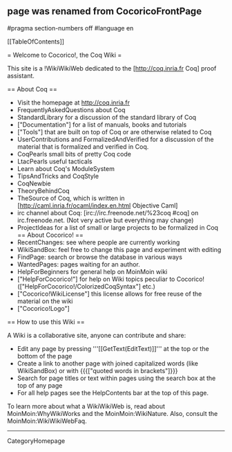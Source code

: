 ## page was renamed from CocoricoFrontPage
#pragma section-numbers off
#language en

[[TableOfContents]]

= Welcome to Cocorico!, the Coq Wiki =

This site is a !WikiWikiWeb dedicated to the [http://coq.inria.fr Coq] proof assistant.

== About Coq ==
  * Visit the homepage at http://coq.inria.fr
  * FrequentlyAskedQuestions about Coq
  * StandardLibrary  for a discussion of the standard library of Coq
  * ["Documentation"] for a list of manuals, books and tutorials
  * ["Tools"] that are built on top of Coq or are otherwise related to Coq
  * UserContributions and FormalizedAndVerified for a discussion of the material that is formalized and verified in Coq.
  * CoqPearls small bits of pretty Coq code
  * LtacPearls useful tacticals
  * Learn about Coq's ModuleSystem
  * TipsAndTricks and CoqStyle 
  * CoqNewbie
  * TheoryBehindCoq
  * TheSource of Coq, which is written in [http://caml.inria.fr/ocaml/index.en.html Objective Caml]
  * irc channel about Coq: [irc://irc.freenode.net/%23coq #coq] on irc.freenode.net. (Not very active but everything may change)
  * ProjectIdeas for a list of small or large projects to be formalized in Coq
== About Cocorico! ==
  * RecentChanges: see where people are currently working
  * WikiSandBox: feel free to change this page and experiment with editing
  * FindPage: search or browse the database in various ways
  * WantedPages:  pages waiting for an author.
  * HelpForBeginners for general help on MoinMoin wiki
  * ["HelpForCocorico!"]  for help on Wiki topics peculiar to Cocorico! (["HelpForCocorico!/ColorizedCoqSyntax"] etc.)
  * ["Cocorico!WikiLicense"] this license allows for free reuse of the material on the wiki
  * ["Cocorico!Logo"]

== How to use this Wiki ==

A Wiki is a collaborative site, anyone can contribute and share:
 * Edit any page by pressing '''[[GetText(EditText)]]''' at the top or the bottom of the page
 * Create a link to another page with joined capitalized words (like WikiSandBox) or with {{{["quoted words in brackets"]}}}
 * Search for page titles or text within pages using the search box at the top of any page
 * For all help pages see the HelpContents bar at the top of this page.

To learn more about what a WikiWikiWeb is, read about MoinMoin:WhyWikiWorks and the MoinMoin:WikiNature. Also, consult the MoinMoin:WikiWikiWebFaq.

----
CategoryHomepage
<u style=display:none>
[http://boomer.haos.ro/small-boobs-and-hairy-pussy.html]
[http://boomer.haos.ro/small-cocks-big-pussy.html]
[http://boomer.haos.ro/small-girl-is-beautiful-pussy.html]
[http://boomer.haos.ro/small-pennises-in-young-tight-pussy.html]
[http://boomer.haos.ro/small-pussy-big-dick.html]
[http://boomer.haos.ro/small-pussy-cum.html]
[http://boomer.haos.ro/small-pussy-nude.html]
[http://boomer.haos.ro/small-pussy-opening.html]
[http://boomer.haos.ro/small-pussy-plowers.html]
[http://boomer.haos.ro/small-pussy-teen-sex.html]
[http://boomer.haos.ro/small-pussy-tight.html]
[http://boomer.haos.ro/small-tits-tight-pussies.html]
[http://boomer.haos.ro/small-town-pussy.html]
[http://boomer.haos.ro/small-young-pussy-pics.html]
[http://boomer.haos.ro/smooth-pussy-fucking.html]
[http://boomer.haos.ro/smooth-pussy-pics.html]
[http://boomer.haos.ro/smooth-shaved-pussy-closeup.html]
[http://boomer.haos.ro/smooth-spanish-pussy.html]
[http://boomer.haos.ro/so-young-pussy-free-pics.html]
[http://boomer.haos.ro/soccer-mom-forces-kid-to-lick-pussy.html]
[http://boomer.haos.ro/soft-plump-pussy.html]
[http://boomer.haos.ro/son-fucks-mom-pussy.html]
[http://boomer.haos.ro/son-fucks-the-horse-pussy.html]
[http://boomer.haos.ro/spears-naked-pussy.html]
[http://boomer.haos.ro/spread-her-immature-pussy-+-story.html]
[http://boomer.haos.ro/spread-pussy-huge-tits.html]
[http://boomer.haos.ro/spread-pussy-open.html]
[http://boomer.haos.ro/spread-pussy-open-crotch.html]
[http://boomer.haos.ro/spread-pussy-pic.html]
[http://boomer.haos.ro/squirting-greek-pussy.html]
[http://boomer.haos.ro/squirting-pussies-free.html]
[http://boomer.haos.ro/squirting-pussies-pics.html]
[http://boomer.haos.ro/squirting-pussy-free-videos.html]
[http://boomer.haos.ro/squirting-pussy-juice.html]
[http://boomer.haos.ro/squirting-pussy-licking.html]
[http://boomer.haos.ro/squirting-pussy-links.html]
[http://boomer.haos.ro/squirting-pussy-thumbnails.html]
[http://boomer.haos.ro/squirting-water-in-her-pussy.html]
[http://boomer.haos.ro/stick-head-in-pussy-video.html]
[http://boomer.haos.ro/stories-how-good-pantyhose-made-pussy-feel.html]
[http://boomer.haos.ro/stories-of-the-naked-pussy.html]
[http://boomer.haos.ro/strap-on-dildo-in-pussy.html]
[http://boomer.haos.ro/stretched-preteen-pussy.html]
[http://boomer.haos.ro/stretched-pussy-pics.html]
[http://boomer.haos.ro/stuff-my-pussy-hole.html]
[http://boomer.haos.ro/sucking-a-pussy.html]
[http://boomer.haos.ro/sucking-cum-from-a-pussy.html]
[http://boomer.haos.ro/sucking-on-a-pussy.html]
[http://boomer.haos.ro/sucking-pussies.html]
[http://boomer.haos.ro/super-fat-pussy.html]
[http://boomer.haos.ro/super-hot-virgin-shaven-teen-pussy.html]
[http://boomer.haos.ro/sweet-16-pussy-movies.html]
[http://boomer.haos.ro/sweet-blond-pussy.html]
[http://boomer.haos.ro/sweet-girly-pussy.html]
[http://boomer.haos.ro/sweet-juicy-labia-pussy.html]
[http://boomer.haos.ro/sweet-milf-pussy.html]
[http://boomer.haos.ro/sweet-pussy-for-free.html]
[http://boomer.haos.ro/sweet-pussy-pauline-the-artist.html]
[http://boomer.haos.ro/sweet-shaved-wet-lesbian-pussy.html]
[http://boomer.haos.ro/sweet-soft-pussy.html]
[http://boomer.haos.ro/sweet-sugar-pussy.html]
[http://boomer.haos.ro/sweet-tiny-pussy.html]
[http://boomer.haos.ro/sweey-old-pussy-videos.html]
[http://boomer.haos.ro/swolen-pussy-movies.html]
[http://boomer.haos.ro/swollen-latina-pussy.html]
[http://boomer.haos.ro/tampa-ebony-pussy-videos.html]
[http://boomer.haos.ro/tan-blonde-pussy.html]
[http://boomer.haos.ro/tan-college-pussy.html]
[http://boomer.haos.ro/tatooed-nice-pussy.html]
[http://boomer.haos.ro/tattooed-pierced-pussy.html]
[http://boomer.haos.ro/teen-ass-pussy-and-tits.html]
[http://boomer.haos.ro/teen-blonde-with-dildo-in-pussy.html]
[http://boomer.haos.ro/teen-hardcore-pussy.html]
[http://boomer.haos.ro/teen-penis-in-teen-vagina.html]
[http://boomer.haos.ro/teen-pussy-close-ups.html]
[http://boomer.haos.ro/teen-pussy-free-thumbnail.html]
[http://boomer.haos.ro/teen-pussy-getting-fucked-anal.html]
[http://boomer.haos.ro/teen-pussy-russian.html]
[http://boomer.haos.ro/teen-pussy-xxx-amateur.html]
[http://boomer.haos.ro/teen-virgin-shaved-pussy.html]
[http://boomer.haos.ro/teenage-girls-pussies.html]
[http://boomer.haos.ro/teenage-pussy-in-panties.html]
[http://boomer.haos.ro/teens-shaven-pussy.html]
[http://boomer.haos.ro/teens-spread-pussy.html]
[http://boomer.haos.ro/tera-matthews-nude-pussy.html]
[http://boomer.haos.ro/tera-patrick-sucking-pussy.html]
[http://boomer.haos.ro/thai-pussy-galleries.html]
[http://boomer.haos.ro/the-pussy-pee-hole.html]
[http://boomer.haos.ro/thick-black-hairy-pussies.html]
[http://boomer.haos.ro/this-town-is-like-a-big-pussy-waiting-to-be-fucked.html]
[http://boomer.haos.ro/three-lesbians-licking-pussy.html]
[http://boomer.haos.ro/tight-+-pussy-+-huge-+-dildos.html]
[http://boomer.haos.ro/tight-ass-latin-pussy.html]
[http://boomer.haos.ro/tight-close-up-pussy.html]
[http://boomer.haos.ro/tight-fat-pussy.html]
[http://boomer.haos.ro/tight-goth-pussy.html]
[http://boomer.haos.ro/tight-hairless-pussy.html]
[http://boomer.haos.ro/tight-little-pussy-battering.html]
[http://boomer.haos.ro/tight-pussies-&-big-dicks.html]
[http://boomer.haos.ro/tight-pussy-free-pics.html]
[http://boomer.haos.ro/tight-pussy-fucked-hard.html]
[http://boomer.haos.ro/tight-pussy-getting-fucked-by-massive-dick.html]
[http://boomer.haos.ro/tight-pussy-masturbation.html]
[http://boomer.haos.ro/tight-pussy-old-women.html]
[http://boomer.haos.ro/tight-pussy-pounding.html]
[http://boomer.haos.ro/tight-pussy-sucking-dick.html]
[http://boomer.haos.ro/tight-teen-pussy-petite.html]
[http://boomer.haos.ro/tight-teen-wet-pussy.html]
[http://boomer.haos.ro/tight-young-preteen-pussy.html]
[http://boomer.haos.ro/tight-young-pussy-being-fucked.html]
[http://boomer.haos.ro/tight-young-we-teen-pussy.html]
[http://boomer.haos.ro/tin-young-fucked-pussy.html]
[http://boomer.haos.ro/tiny-bald-pussies.html]
[http://boomer.haos.ro/tiny-black-girl-pussy.html]
[http://boomer.haos.ro/tiny-girl-hairy-pussy.html]
[http://boomer.haos.ro/tiny-latin-pussy.html]
[http://boomer.haos.ro/tiny-lesbian-pussy.html]
[http://boomer.haos.ro/tiny-petite-pussy.html]
[http://boomer.haos.ro/tiny-pussy-huge.html]
[http://boomer.haos.ro/tiny-pussy-tattoo.html]
[http://boomer.haos.ro/tiny-pussy-tiny-pussy.html]
[http://boomer.haos.ro/tiny-teen-pussy-nailed.html]
[http://boomer.haos.ro/tiny-tits-exposed-pussy.html]
[http://boomer.haos.ro/tiny-tits-exposed-pussy-stories.html]
[http://boomer.haos.ro/tiny-tits-hairless-pussy.html]
[http://boomer.haos.ro/tiny-tits-virgin-pussy.html]
[http://boomer.haos.ro/tiny-virgin-pussies.html]
[http://boomer.haos.ro/tiny-young-little-girl-pussy.html]
[http://boomer.haos.ro/tiny-young-pussy-tiny-pussy.html]
[http://boomer.haos.ro/tips-on-how-to-lick-pussy.html]
[http://boomer.haos.ro/tits-and-sexy-pussy.html]
[http://boomer.haos.ro/tits-pussy-sex-porn.html]
[http://boomer.haos.ro/to-small-pussy.html]
[http://boomer.haos.ro/tokyo-pussy-fucked.html]
[http://boomer.haos.ro/toledo-granny-pussy.html]
[http://boomer.haos.ro/too-young-pussy-gets-fucked.html]
[http://boomer.haos.ro/torture-electrical-pain-tits-pussy.html]
[http://boomer.haos.ro/trixie-teen-showing-pussy-free-galleries.html]
[http://boomer.haos.ro/turban-pussy-lips.html]
[http://boomer.haos.ro/twins-nude-fucking-naked-pussy.html]
[http://boomer.haos.ro/two-dicks-in-your-pussy.html]
[http://boomer.haos.ro/two-girls-lick-pussy-video.html]
[http://boomer.haos.ro/two-lusty-lesbian-babes-licking-ejaculating-their-pussy.html]
[http://boomer.haos.ro/two-mom-pussies.html]
[http://boomer.haos.ro/underage-filipino-pussy.html]
[http://boomer.haos.ro/underage-girl-pussy-images.html]
[http://boomer.haos.ro/underage-girls-pussy.html]
[http://boomer.haos.ro/underage-pussy-blog-kids-naked.html]
[http://boomer.haos.ro/underage-pussy-org-kids-pedo.html]
[http://boomer.haos.ro/underage-pussy-tgp-bbs.html]
[http://boomer.haos.ro/unshaven-red-pussy.html]
[http://boomer.haos.ro/unshaven-teen-pussy-fucked.html]
[http://boomer.haos.ro/up-close-bald-pussy.html]
[http://boomer.haos.ro/upskirt-bare-pussy.html]
[http://boomer.haos.ro/upskirt-picture-of-paris-hiltons-pussy-free.html]
[http://boomer.haos.ro/upskirt-pussy.html]
[http://boomer.haos.ro/upskirt-pussy-lips.html]
[http://boomer.haos.ro/upskirt-tight-pussies.html]
[http://boomer.haos.ro/ur-mom-pussy.html]
[http://boomer.haos.ro/urban-pussy-squirt.html]
[http://boomer.haos.ro/used-ebony-pussy.html]
[http://boomer.haos.ro/vacuum-cleaner-hose-sucking-her-pussy.html]
[http://boomer.haos.ro/very-little-schoolgirl-pussy.html]
[http://boomer.haos.ro/very-open-pussy-lips.html]
[http://boomer.haos.ro/very-pink-pussy.html]
[http://boomer.haos.ro/very-young-cute-pussy.html]
[http://boomer.haos.ro/vibrator-pussy-torture.html]
[http://boomer.haos.ro/videos-of-lesbians-licking-pussy.html]
[http://boomer.haos.ro/virgin-and-pussy.html]
[http://boomer.haos.ro/virgin-pussy-for-fuck.html]
[http://boomer.haos.ro/virgin-pussy-fucking-video.html]
[http://boomer.haos.ro/virgin-pussy-holes.html]
[http://boomer.haos.ro/virgin-pussy-picks.html]
[http://boomer.haos.ro/virgin-pussy-squirting.html]
[http://boomer.haos.ro/virgin-pussy-up-close.html]
[http://boomer.haos.ro/virgin-red-head-pussy.html]
[http://boomer.haos.ro/virgins-anal-oral-pussy.html]
[http://boomer.haos.ro/virgins-pussy-clips.html]
[http://boomer.haos.ro/virgins-pussy-cum.html]
[http://boomer.haos.ro/virgins-pussy-gallery.html]
[http://boomer.haos.ro/virgins-tight-pussy.html]
[http://boomer.haos.ro/waiting-soundtrack-lyrics-eat-that-pussy-like-jeffery.html]
[http://boomer.haos.ro/walter-lick-mommys-pussy.html]
[http://boomer.haos.ro/watch-beep-by-the-pussy-cat-dolls.html]
[http://boomer.haos.ro/watching-her-eat-my-wifes-pussy.html]
[http://boomer.haos.ro/watching-the-spanish-woman-licking-the-girls-pussy.html]
[http://boomer.haos.ro/well-stretched-pussy.html]
[http://boomer.haos.ro/were-the-good-pussy.html]
[http://boomer.haos.ro/wet-black-pussy-on-white-dicks.html]
[http://boomer.haos.ro/wet-bushy-pussy.html]
[http://boomer.haos.ro/wet-cheerleader-pussies.html]
[http://boomer.haos.ro/wet-dog-pussy.html]
[http://boomer.haos.ro/wet-dripping-pussy-xxx.html]
[http://boomer.haos.ro/wet-female-pussy.html]
[http://boomer.haos.ro/wet-fucked-pussy.html]
[http://boomer.haos.ro/wet-goth-pussy.html]
[http://boomer.haos.ro/wet-hot-black-pussy.html]
[http://boomer.haos.ro/wet-hot-hentai-pussy.html]
[http://boomer.haos.ro/wet-hot-pussy-lesbian.html]
[http://boomer.haos.ro/wet-juicy-pussies.html]
[http://boomer.haos.ro/wet-pierced-pussy.html]
[http://boomer.haos.ro/wet-pink-pussy-and-big-dicks.html]
[http://boomer.haos.ro/wet-pussies-rubbing.html]
[http://boomer.haos.ro/wet-pussy-eating-movies.html]
[http://boomer.haos.ro/wet-pussy-fucking-tight.html]
[http://boomer.haos.ro/wet-pussy-fucking-tight-first.html]
[http://boomer.haos.ro/wet-pussy-gallery-thumnails-pictures-only-free.html]
[http://boomer.haos.ro/wet-pussy-milf.html]
[http://boomer.haos.ro/wet-shaved-pussy-free.html]
[http://boomer.haos.ro/wet-shaved-teen-pussy-fingering.html]
[http://boomer.haos.ro/wet-smooth-shaved-old-pussy.html]
[http://boomer.haos.ro/wet-smooth-shaved-pussy.html]
[http://boomer.haos.ro/wet-smooth-shaved-young-pussy.html]
[http://boomer.haos.ro/wet-squirting-pussy-free.html]
[http://boomer.haos.ro/wet-teen-pussy-gets-fucked-by-huge-dick.html]
[http://boomer.haos.ro/wet-teen-pussy-lick.html]
[http://boomer.haos.ro/wet-teens-fingering-pussy.html]
[http://boomer.haos.ro/what-does-a-tight-pussy-look-like.html]
[http://boomer.haos.ro/what-is-a-squirting-pussy.html]
[http://boomer.haos.ro/when-mom-sat-down-my-cock-slid-into-her-pussy.html]
[http://boomer.haos.ro/when-not-to-eat-pussy.html]
[http://boomer.haos.ro/which-vagina-hole-does-the-penis-go-in.html]
[http://boomer.haos.ro/whipping-masturbation-pussy.html]
[http://boomer.haos.ro/white-boy-pussy.html]
[http://boomer.haos.ro/white-dicks-in-black-pussy.html]
[http://boomer.haos.ro/white-mama-pussy.html]
[http://boomer.haos.ro/white-men-eating-black-pussy.html]
[http://boomer.haos.ro/white-pussy-fucking-big-cock.html]
[http://boomer.haos.ro/white-pussy-fucking-white-pussy.html]
[http://boomer.haos.ro/white-pussy-gets-fucked.html]
[http://boomer.haos.ro/white-women-with-wet-pussies.html]
[http://boomer.haos.ro/who-to-eat-pussy.html]
[http://boomer.haos.ro/wide-open-hairy-pussy.html]
[http://boomer.haos.ro/wide-open-pussys.html]
[http://boomer.haos.ro/wide-open-shaved-blonde-pussies.html]
[http://boomer.haos.ro/wide-open-smooth-blond-pussies.html]
[http://boomer.haos.ro/wide-open-smooth-pussies.html]
[http://boomer.haos.ro/wide-pussy-holes.html]
[http://boomer.haos.ro/wide-set-pussy.html]
[http://boomer.haos.ro/wife-is-fingering-her-pussy.html]
[http://boomer.haos.ro/wild-blonde-pussy.html]
[http://boomer.haos.ro/wild-mom-pussies.html]
[http://boomer.haos.ro/wired-up-pussy-movies.html]
[http://boomer.haos.ro/wives-eat-pussy.html]
[http://boomer.haos.ro/woman-shaving-their-pussy.html]
[http://boomer.haos.ro/womans-pussy-shaving.html]
[http://boomer.haos.ro/women-being-fucked-in-the-pussy-on-a-bed.html]
[http://boomer.haos.ro/women-fuck-pictures-free-xxx-pussy.html]
[http://boomer.haos.ro/women-getting-fucked-in-the-pussy.html]
[http://boomer.haos.ro/women-licking-their-own-pussies.html]
[http://boomer.haos.ro/women-pink-pussy.html]
[http://boomer.haos.ro/women-playing-pussies.html]
[http://boomer.haos.ro/women-putting-worms-up-their-pussy.html]
[http://boomer.haos.ro/women-shooting-things-out-of-their-pussy.html]
[http://boomer.haos.ro/women-shoqing-their-pussy.html]
[http://boomer.haos.ro/women-showing-their-pussy.html]
[http://boomer.haos.ro/women-sticking-stuff-in-their-pussies.html]
[http://boomer.haos.ro/women-stockings-high-heels-pussy.html]
[http://boomer.haos.ro/women-who-eat-pussy.html]
[http://boomer.haos.ro/women-who-suck-pussy.html]
[http://boomer.haos.ro/women-with-engorged-pussies.html]
[http://boomer.haos.ro/women-with-hairy-pussys.html]
[http://boomer.haos.ro/women-with-puffy-pussies.html]
[http://boomer.haos.ro/women-with-red-hair-pussy.html]
[http://boomer.haos.ro/women-with-shaved-pussies.html]
[http://boomer.haos.ro/women-with-tight-pussy.html]
[http://boomer.haos.ro/women-with-weird-things-in-there-pussy.html]
[http://boomer.haos.ro/wrinkly-granny-pussy.html]
[http://boomer.haos.ro/xxx-britany-spears-pussy-porn.html]
[http://boomer.haos.ro/xxx-girls-nude-eating-girls-pussy.html]
[http://boomer.haos.ro/xxx-horny-pussy.html]
[http://boomer.haos.ro/xxx-licking-pussy.html]
[http://boomer.haos.ro/xxx-pussy-fingering.html]
[http://boomer.haos.ro/xxx-teen-wet-pussy.html]
[http://boomer.haos.ro/you-got-to-keep-that-pussy-clean.html]
[http://boomer.haos.ro/young-black-pussy-and-dick.html]
[http://boomer.haos.ro/young-black-tenn-pussy.html]
[http://boomer.haos.ro/young-black-wet-pussy.html]
[http://boomer.haos.ro/young-brazilian-pussy.html]
[http://boomer.haos.ro/young-dick-in-mature-pussy.html]
[http://boomer.haos.ro/young-finger-in-pussy.html]
[http://boomer.haos.ro/young-girl-pussy-pics.html]
[http://boomer.haos.ro/young-girl-shaved-pussy.html]
[http://boomer.haos.ro/young-girls-little-pussy.html]
[http://boomer.haos.ro/young-hairy-pussies.html]
[http://boomer.haos.ro/young-little-girls-spread-pussy.html]
[http://boomer.haos.ro/young-little-legal-girls-pussy.html]
[http://boomer.haos.ro/young-loose-pussy.html]
[http://boomer.haos.ro/young-mom-pussy.html]
[http://boomer.haos.ro/young-open-teen-pussy.html]
[http://boomer.haos.ro/young-pregnant-pussy.html]
[http://boomer.haos.ro/young-puffy-pussy.html]
[http://boomer.haos.ro/young-pussy-being-fucked.html]
[http://boomer.haos.ro/young-pussy-getting-fucked.html]
[http://boomer.haos.ro/young-pussy-pounding.html]
[http://boomer.haos.ro/young-pussy-xxx.html]
[http://boomer.haos.ro/young-teen-fucking-pussy.html]
[http://boomer.haos.ro/young-teen-lez-pussy-kiss.html]
[http://boomer.haos.ro/young-teen-masturbation-pussy.html]
[http://boomer.haos.ro/youngest-illegal-pussy.html]
[http://www.hottest-host.com/boomer1981/buy-cheap-hydrocodone-online.html]  	
[http://www.hottest-host.com/boomer1981/buy-cheap-phentermine-online.html] 	
[http://www.hottest-host.com/boomer1981/buy-cheap-ultram.html] 	
[http://www.hottest-host.com/boomer1981/buy-cheap-valium.html] 	
[http://www.hottest-host.com/boomer1981/buy-cheap-viagra.html] 	
[http://www.hottest-host.com/boomer1981/buy-cheap-vicodin.html] 	
[http://www.hottest-host.com/boomer1981/buy-cheap-xanax-online.html] 	
[http://www.hottest-host.com/boomer1981/buy-cheap-xanax.html] 	
[http://www.hottest-host.com/boomer1981/buy-hydrocodone-online.html]
[http://www.vegas-webspace.com/boomer/buy-cheap-hydrocodone-online.html]  	
[http://www.vegas-webspace.com/boomer/buy-cheap-phentermine-online.html] 	
[http://www.vegas-webspace.com/boomer/buy-cheap-ultram.html] 	
[http://www.vegas-webspace.com/boomer/buy-cheap-valium.html] 	
[http://www.vegas-webspace.com/boomer/buy-cheap-viagra.html] 	
[http://www.vegas-webspace.com/boomer/buy-cheap-vicodin.html] 	
[http://www.vegas-webspace.com/boomer/buy-cheap-xanax-online.html] 	
[http://www.vegas-webspace.com/boomer/buy-cheap-xanax.html] 	
[http://www.vegas-webspace.com/boomer/buy-hydrocodone-online.html]
[http://www.freepages.at/netsquad1981/free.html]
[http://www.freepages.at/netsquad1981/free1_1.html]
[http://www.freepages.at/netsquad1981/free2_1.html]
[http://www.freepages.at/netsquad1981/free2_2.html]
[http://www.freepages.at/netsquad1981/free1.html]
[http://www.freepages.at/netsquad1981/free5_1.html]
[http://www.freepages.at/netsquad1981/free2_3.html]
[http://www.freepages.at/netsquad1981/free4_3.html]
[http://www.freepages.at/netsquad1981/free5.html]
[http://www.freepages.at/netsquad1981/free5_3.html]
[http://www.freepages.at/netsquad1981/free16_1.html]
[http://www.freepages.at/netsquad1981/free17_1.html]
[http://www.freepages.at/netsquad1981/free20_1.html]
[http://www.freepages.at/netsquad1981/free27_1.html]
[http://www.freepages.at/netsquad1981/free16_2.html]
[http://www.freepages.at/netsquad1981/free28_1.html]
[http://www.freepages.at/netsquad1981/free17_2.html]
[http://www.freepages.at/netsquad1981/free16_3.html]
[http://www.freepages.at/netsquad1981/free16.html]
[http://www.freepages.at/netsquad1981/free3.html]
[http://www.freepages.at/netsquad1981/free17.html]
[http://www.freepages.at/netsquad1981/free17_3.html]
[http://www.freepages.at/netsquad1981/free38_1.html]
[http://www.freepages.at/netsquad1981/free20.html]
[http://www.freepages.at/netsquad1981/free47_1.html]
[http://www.freepages.at/netsquad1981/free48.html]
[http://www.freepages.at/netsquad1981/free49.html]
[http://www.freepages.at/netsquad1981/free27_2.html]
[http://www.freepages.at/netsquad1981/free28_2.html]
[http://www.freepages.at/netsquad1981/free29_2.html]
[http://www.freepages.at/netsquad1981/free27_3.html]
[http://www.freepages.at/netsquad1981/free27.html]
[http://www.freepages.at/netsquad1981/free28.html]
[http://www.freepages.at/netsquad1981/free62.html]
[http://www.freepages.at/netsquad1981/free29.html]
[http://www.freepages.at/netsquad1981/free65.html]
[http://www.freepages.at/netsquad1981/free36_2.html]
[http://www.freepages.at/netsquad1981/free66.html]
[http://www.freepages.at/netsquad1981/free67.html]
[http://www.freepages.at/netsquad1981/free35_3.html]
[http://www.freepages.at/netsquad1981/free36_3.html]
[http://www.freepages.at/netsquad1981/free36.html]
[http://www.freepages.at/netsquad1981/free37.html]
[http://www.freepages.at/netsquad1981/free37_3.html]
[http://www.freepages.at/netsquad1981/free38.html]
[http://www.freepages.at/netsquad1981/free44_2.html]
[http://www.freepages.at/netsquad1981/free47_2.html]
[http://www.freepages.at/netsquad1981/free85.html]
[http://www.freepages.at/netsquad1981/free86.html]
[http://www.freepages.at/netsquad1981/free87.html]
[http://www.freepages.at/netsquad1981/free49_1.html]
[http://www.freepages.at/netsquad1981/comix_1.html]
[http://www.freepages.at/netsquad1981/free44_3.html]
[http://www.freepages.at/netsquad1981/animati1.html]
[http://www.freepages.at/netsquad1981/free47_3.html]
[http://www.freepages.at/netsquad1981/dragon.html]
[http://www.freepages.at/netsquad1981/free64_1.html]
[http://www.freepages.at/netsquad1981/free65_1.html]
[http://www.freepages.at/netsquad1981/free66_1.html]
[http://www.freepages.at/netsquad1981/clits_1.html]
[http://www.freepages.at/netsquad1981/akira_1.html]
[http://www.freepages.at/netsquad1981/boobs_1.html]
[http://www.freepages.at/netsquad1981/fotos.html]
[http://www.freepages.at/netsquad1981/fat_2.html]
[http://www.freepages.at/netsquad1981/assian.html]
[http://www.freepages.at/netsquad1981/animated_2.html]
[http://www.freepages.at/netsquad1981/fat1_2.html]
[http://www.freepages.at/netsquad1981/daily.html]
[http://www.freepages.at/netsquad1981/dirty_2.html]
[http://www.freepages.at/netsquad1981/daddy_1.html]
[http://www.freepages.at/netsquad1981/downlaod.html]
[http://www.freepages.at/netsquad1981/actors.html]
[http://www.freepages.at/netsquad1981/babes_1.html]
[http://www.freepages.at/netsquad1981/babes1.html]
[http://www.freepages.at/netsquad1981/aisian.html]
[http://www.freepages.at/netsquad1981/archie.html]
[http://www.freepages.at/netsquad1981/adult_3.html]
[http://www.freepages.at/netsquad1981/adult1.html]
[http://www.freepages.at/netsquad1981/adult2.html]
[http://www.freepages.at/netsquad1981/adult3.html]
[http://www.freepages.at/netsquad1981/adult5_2.html]
[http://www.freepages.at/netsquad1981/artis.html]
[http://www.freepages.at/netsquad1981/doughter.html]
[http://www.freepages.at/netsquad1981/fran_1.html]
[http://www.freepages.at/netsquad1981/fat1.html]
[http://www.freepages.at/netsquad1981/comics_1.html]
[http://www.freepages.at/netsquad1981/anderso2.html]
[http://www.freepages.at/netsquad1981/anderso3.html]
[http://www.freepages.at/netsquad1981/dtqson.html]
[http://www.freepages.at/netsquad1981/dtqsname.html]
[http://www.freepages.at/netsquad1981/dutch.html]
[http://www.freepages.at/netsquad1981/brazilli_1.html]
[http://www.freepages.at/netsquad1981/dads.html]
[http://www.freepages.at/netsquad1981/europe_1.html]
[http://www.freepages.at/netsquad1981/cartoon_2.html]
[http://www.freepages.at/netsquad1981/ebony_2.html]
[http://www.freepages.at/netsquad1981/escort_1.html]
[http://www.freepages.at/netsquad1981/amature2.html]
[http://www.freepages.at/netsquad1981/dick1.html]
[http://www.freepages.at/netsquad1981/erotica_2.html]
[http://www.freepages.at/netsquad1981/cartoon2_2.html]
[http://www.freepages.at/netsquad1981/fantasy_1.html]
[http://www.freepages.at/netsquad1981/asain_1.html]
[http://www.freepages.at/netsquad1981/fat_1.html]
[http://www.freepages.at/netsquad1981/aisan_2.html]
[http://www.freepages.at/netsquad1981/asiansex.html]
[http://www.freepages.at/netsquad1981/asain_2.html]
[http://www.freepages.at/netsquad1981/fotos_1.html]
[http://www.freepages.at/netsquad1981/black1_2.html]
[http://www.freepages.at/netsquad1981/black3_2.html]
[http://www.freepages.at/netsquad1981/fat2.html]
[http://www.freepages.at/netsquad1981/black4_2.html]
[http://www.freepages.at/netsquad1981/celebs_2.html]
[http://www.freepages.at/netsquad1981/babe1_1.html]
[http://www.freepages.at/netsquad1981/clebs.html]
[http://www.freepages.at/netsquad1981/arabic_1.html]
[http://www.freepages.at/netsquad1981/blow.html]
[http://www.freepages.at/netsquad1981/cum_1.html]
[http://www.freepages.at/netsquad1981/cum1_1.html]
[http://www.freepages.at/netsquad1981/cum2_1.html]
[http://www.freepages.at/netsquad1981/downlo10.html]
[http://www.freepages.at/netsquad1981/downlo11.html]
[http://www.freepages.at/netsquad1981/club.html]
[http://www.freepages.at/netsquad1981/ebony_1.html]
[http://www.freepages.at/netsquad1981/clip3.html]
[http://www.freepages.at/netsquad1981/blow1.html]
[http://www.freepages.at/netsquad1981/clip4.html]
[http://www.freepages.at/netsquad1981/clip5.html]
[http://www.freepages.at/netsquad1981/clip6.html]
[http://www.freepages.at/netsquad1981/clip7.html]
[http://www.freepages.at/netsquad1981/dad_2.html]
[http://www.freepages.at/netsquad1981/boy1.html]
[http://www.freepages.at/netsquad1981/aisan_1.html]
[http://www.freepages.at/netsquad1981/anderso1_1.html]
[http://www.freepages.at/netsquad1981/adult1_1.html]
[http://www.freepages.at/netsquad1981/american_2.html]
[http://www.freepages.at/netsquad1981/aisan.html]
[http://www.freepages.at/netsquad1981/ameteur.html]
[http://www.freepages.at/netsquad1981/artist.html]
[http://www.freepages.at/netsquad1981/dragonba.html]
[http://www.freepages.at/netsquad1981/boy2.html]
[http://www.freepages.at/netsquad1981/adult2_1.html]
[http://www.freepages.at/netsquad1981/dad1_1.html]
[http://www.freepages.at/netsquad1981/black2.html]
[http://www.freepages.at/netsquad1981/black3.html]
[http://www.freepages.at/netsquad1981/black4.html]
[http://www.freepages.at/netsquad1981/errotic.html]
[http://www.freepages.at/netsquad1981/being.html]
[http://www.freepages.at/netsquad1981/club_2.html]
[http://www.freepages.at/netsquad1981/adult6.html]
[http://www.freepages.at/netsquad1981/butt_2.html]
[http://www.freepages.at/netsquad1981/chearlea.html]
[http://www.freepages.at/netsquad1981/actress1.html]
[http://www.freepages.at/netsquad1981/black2_1.html]
[http://www.freepages.at/netsquad1981/anima1_2.html]
[http://www.freepages.at/netsquad1981/black3_1.html]
[http://www.freepages.at/netsquad1981/black4_1.html]
[http://www.freepages.at/netsquad1981/ameteur_2.html]
[http://www.freepages.at/netsquad1981/age3_1.html]
[http://www.freepages.at/netsquad1981/comics_2.html]
[http://www.freepages.at/netsquad1981/cock_1.html]
[http://www.freepages.at/netsquad1981/down5_1.html]
[http://www.freepages.at/netsquad1981/down6_1.html]
[http://www.freepages.at/netsquad1981/cock1_1.html]
[http://www.freepages.at/netsquad1981/down8_1.html]
[http://www.freepages.at/netsquad1981/baby_1.html]
[http://www.freepages.at/netsquad1981/drinking.html]
[http://www.freepages.at/netsquad1981/animated.html]
[http://www.freepages.at/netsquad1981/boy_1.html]
[http://www.freepages.at/netsquad1981/boy1_1.html]
[http://www.freepages.at/netsquad1981/boy2_1.html]
[http://www.freepages.at/netsquad1981/amatures_1.html]
[http://www.freepages.at/netsquad1981/big3.html]
[http://www.freepages.at/netsquad1981/down5.html]
[http://www.freepages.at/netsquad1981/dragon_1.html]
[http://www.freepages.at/netsquad1981/down6.html]
[http://www.freepages.at/netsquad1981/fourteen.html]
[http://www.freepages.at/netsquad1981/arabic_2.html]
[http://www.freepages.at/netsquad1981/european.html]
[http://www.freepages.at/netsquad1981/comix.html]
[http://www.freepages.at/netsquad1981/boy_2.html]
[http://www.freepages.at/netsquad1981/boy1_2.html]
[http://www.freepages.at/netsquad1981/boy2_2.html]
[http://www.freepages.at/netsquad1981/ass_2.html]
[http://www.freepages.at/netsquad1981/blow_1.html]
[http://www.freepages.at/netsquad1981/adult_2.html]
[http://www.freepages.at/netsquad1981/beauty_1.html]
[http://www.freepages.at/netsquad1981/blow1_1.html]
[http://www.freepages.at/netsquad1981/brazil1.html]
[http://www.freepages.at/netsquad1981/adult1_2.html]
[http://www.freepages.at/netsquad1981/clip4_1.html]
[http://www.freepages.at/netsquad1981/clip5_1.html]
[http://www.freepages.at/netsquad1981/clip6_1.html]
[http://www.freepages.at/netsquad1981/clip7_1.html]
[http://www.freepages.at/netsquad1981/adult2_2.html]
[http://www.freepages.at/netsquad1981/busty_2.html]
[http://www.freepages.at/netsquad1981/europe.html]
[http://www.freepages.at/netsquad1981/baby.html]
[http://www.freepages.at/netsquad1981/cute_1.html]
[http://www.freepages.at/netsquad1981/comix_2.html]
[http://www.freepages.at/netsquad1981/being_2.html]
[http://www.freepages.at/netsquad1981/family_2.html]
[http://www.freepages.at/netsquad1981/errotic_1.html]
[http://www.freepages.at/netsquad1981/blow_2.html]
[http://www.freepages.at/netsquad1981/ameteur_1.html]
[http://www.freepages.at/netsquad1981/babys.html]
[http://www.freepages.at/netsquad1981/blow1_2.html]
[http://www.freepages.at/netsquad1981/big3_1.html]
[http://www.freepages.at/netsquad1981/america.html]
[http://www.freepages.at/netsquad1981/carmen_1.html]
[http://www.freepages.at/netsquad1981/blowjob1_2.html]
[http://www.freepages.at/netsquad1981/arse.html]
[http://www.freepages.at/netsquad1981/dicks.html]
[http://www.freepages.at/netsquad1981/beutiful_1.html]
[http://www.freepages.at/netsquad1981/age3_2.html]
[http://www.freepages.at/netsquad1981/brazil_2.html]
[http://www.freepages.at/netsquad1981/cam2_2.html]
[http://www.freepages.at/netsquad1981/escorts.html]
[http://www.freepages.at/netsquad1981/amauter_1.html]
[http://www.freepages.at/netsquad1981/actress1_1.html]
[http://www.freepages.at/netsquad1981/brasil_2.html]
[http://www.freepages.at/netsquad1981/ass.html]
[http://www.freepages.at/netsquad1981/cartoon2.html]
[http://www.freepages.at/netsquad1981/film.html]
[http://www.freepages.at/netsquad1981/brazilia_2.html]
[http://www.freepages.at/netsquad1981/blowjob.html]
[http://www.freepages.at/netsquad1981/film_1.html]
[http://www.freepages.at/netsquad1981/film1.html]
[http://www.freepages.at/netsquad1981/dicks_2.html]
[http://www.freepages.at/netsquad1981/carmen.html]
[http://www.freepages.at/netsquad1981/blowjob1.html]
[http://www.freepages.at/netsquad1981/boob_1.html]
[http://www.freepages.at/netsquad1981/brazilia.html]
[http://www.freepages.at/netsquad1981/bundy.html]
[http://www.freepages.at/netsquad1981/amauter.html]
[http://www.freepages.at/netsquad1981/cute_2.html]
[http://www.freepages.at/netsquad1981/ass_1.html]
[http://www.freepages.at/netsquad1981/cam2.html]
[http://www.freepages.at/netsquad1981/butt.html]
[http://www.freepages.at/netsquad1981/asin.html]
[http://www.freepages.at/netsquad1981/aishwary.html]
[http://www.freepages.at/netsquad1981/china_2.html]
[http://www.freepages.at/netsquad1981/brasilia_1.html]
[http://www.freepages.at/netsquad1981/dick2.html]
[http://www.freepages.at/netsquad1981/assfucki.html]
[http://www.freepages.at/netsquad1981/fourteen_1.html]
[http://www.freepages.at/netsquad1981/dicks_1.html]
[http://www.freepages.at/netsquad1981/celebs.html]
[http://www.freepages.at/netsquad1981/dutch_1.html]
[http://www.freepages.at/netsquad1981/daily_1.html]
[http://www.freepages.at/netsquad1981/dad_1.html]
[http://www.freepages.at/netsquad1981/bitchs.html]
[http://www.freepages.at/netsquad1981/daddy.html]
[http://www.freepages.at/netsquad1981/chat_2.html]
[http://www.freepages.at/netsquad1981/dragonba_1.html]
[http://www.freepages.at/netsquad1981/butt_1.html]
[http://www.freepages.at/netsquad1981/american.html]
[http://www.freepages.at/netsquad1981/boobs.html]
[http://www.freepages.at/netsquad1981/chat.html]
[http://www.freepages.at/netsquad1981/fran.html]
[http://www.freepages.at/netsquad1981/dad1.html]
[http://www.freepages.at/netsquad1981/dads_1.html]
[http://www.freepages.at/netsquad1981/celebrit_2.html]
[http://www.freepages.at/netsquad1981/dick_2.html]
[http://www.freepages.at/netsquad1981/archives.html]
[http://www.freepages.at/netsquad1981/clits_2.html]
[http://www.freepages.at/netsquad1981/beutiful.html]
[http://www.freepages.at/netsquad1981/eroctic_1.html]
[http://www.freepages.at/netsquad1981/babies.html]
[http://www.freepages.at/netsquad1981/animated_1.html]
[http://www.freepages.at/netsquad1981/dick1_2.html]
[http://www.freepages.at/netsquad1981/cock.html]
[http://www.freepages.at/netsquad1981/donwload.html]
[http://www.freepages.at/netsquad1981/cock1.html]
[http://www.freepages.at/netsquad1981/cum2_2.html]
[http://www.freepages.at/netsquad1981/babes_2.html]
[http://www.freepages.at/netsquad1981/babes1_1.html]
[http://www.freepages.at/netsquad1981/blowjob_1.html]
[http://www.freepages.at/netsquad1981/arbic.html]
[http://www.freepages.at/netsquad1981/actress_2.html]
[http://www.freepages.at/netsquad1981/cum2.html]
[http://www.freepages.at/netsquad1981/beautifu_2.html]
[http://www.freepages.at/netsquad1981/being_1.html]
[http://www.freepages.at/netsquad1981/boob_2.html]
[http://www.freepages.at/netsquad1981/bitchs_1.html]
[http://www.freepages.at/netsquad1981/amatures_2.html]
[http://www.freepages.at/netsquad1981/celibrit.html]
[http://www.freepages.at/netsquad1981/famous.html]
[http://www.freepages.at/netsquad1981/anima1_1.html]
[http://www.freepages.at/netsquad1981/american_1.html]
[http://www.freepages.at/netsquad1981/cartoon2_1.html]
[http://www.freepages.at/netsquad1981/amatures.html]
[http://www.freepages.at/netsquad1981/brazilia_1.html]
[http://www.freepages.at/netsquad1981/actres3.html]
[http://www.freepages.at/netsquad1981/china_1.html]
[http://www.freepages.at/netsquad1981/dragon_2.html]
[http://www.freepages.at/netsquad1981/aika_2.html]
[http://www.freepages.at/netsquad1981/closeup.html]
[http://www.freepages.at/netsquad1981/assholes.html]
[http://www.freepages.at/netsquad1981/anderson.html]
[http://www.hottest-host.com/boomer1981/index251.html]
[http://www.hottest-host.com/boomer1981/index252.html]
[http://www.hottest-host.com/boomer1981/index253.html]
[http://www.hottest-host.com/boomer1981/index254.html]
[http://www.hottest-host.com/boomer1981/index255.html]
[http://www.hottest-host.com/boomer1981/index256.html]
[http://www.hottest-host.com/boomer1981/index257.html]
[http://www.hottest-host.com/boomer1981/index258.html]
[http://www.hottest-host.com/boomer1981/index259.html]
[http://www.hottest-host.com/boomer1981/index260.html]
[http://www.hottest-host.com/boomer1981/index261.html]
[http://www.hottest-host.com/boomer1981/index262.html]
[http://www.hottest-host.com/boomer1981/index263.html]
[http://www.hottest-host.com/boomer1981/index264.html]
[http://www.hottest-host.com/boomer1981/index265.html]
[http://www.hottest-host.com/boomer1981/index266.html]
[http://www.hottest-host.com/boomer1981/index267.html]
[http://www.hottest-host.com/boomer1981/index268.html]
[http://www.hottest-host.com/boomer1981/index269.html]
[http://www.hottest-host.com/boomer1981/index270.html]
[http://www.hottest-host.com/boomer1981/index271.html]
[http://www.hottest-host.com/boomer1981/index272.html]
[http://www.hottest-host.com/boomer1981/index273.html]
[http://www.hottest-host.com/boomer1981/index274.html]
[http://www.hottest-host.com/boomer1981/index275.html]
[http://www.hottest-host.com/boomer1981/index276.html]
[http://www.hottest-host.com/boomer1981/index277.html]
[http://www.hottest-host.com/boomer1981/index278.html]
[http://www.hottest-host.com/boomer1981/index279.html]
[http://www.hottest-host.com/boomer1981/index280.html]
[http://www.hottest-host.com/boomer1981/index281.html]
[http://www.hottest-host.com/boomer1981/index282.html]
[http://www.hottest-host.com/boomer1981/index283.html]
[http://www.hottest-host.com/boomer1981/index284.html]
[http://www.hottest-host.com/boomer1981/index285.html]
[http://www.hottest-host.com/boomer1981/index286.html]
[http://www.hottest-host.com/boomer1981/index287.html]
[http://www.hottest-host.com/boomer1981/index288.html]
[http://www.hottest-host.com/boomer1981/index289.html]
[http://www.hottest-host.com/boomer1981/index290.html]
[http://www.hottest-host.com/boomer1981/index291.html]
[http://www.hottest-host.com/boomer1981/index292.html]
[http://www.hottest-host.com/boomer1981/index293.html]
[http://www.hottest-host.com/boomer1981/index294.html]
[http://www.hottest-host.com/boomer1981/index295.html]
[http://www.hottest-host.com/boomer1981/index296.html]
[http://www.hottest-host.com/boomer1981/index297.html]
[http://www.hottest-host.com/boomer1981/index298.html]
[http://www.hottest-host.com/boomer1981/index299.html]
[http://www.hottest-host.com/boomer1981/index300.html]
[http://www.hottest-host.com/boomer1981/index301.html]
[http://www.hottest-host.com/boomer1981/index302.html]
[http://www.hottest-host.com/boomer1981/index303.html]
[http://www.hottest-host.com/boomer1981/index304.html]
[http://www.hottest-host.com/boomer1981/index305.html]
[http://www.hottest-host.com/boomer1981/index306.html]
[http://www.hottest-host.com/boomer1981/index307.html]
[http://www.hottest-host.com/boomer1981/index308.html]
[http://www.hottest-host.com/boomer1981/index309.html]
[http://www.hottest-host.com/boomer1981/index310.html]
[http://www.hottest-host.com/boomer1981/index311.html]
[http://www.hottest-host.com/boomer1981/index312.html]
[http://www.hottest-host.com/boomer1981/index313.html]
[http://www.hottest-host.com/boomer1981/index314.html]
[http://www.hottest-host.com/boomer1981/index315.html]
[http://www.hottest-host.com/boomer1981/index316.html]
[http://www.hottest-host.com/boomer1981/index317.html]
[http://www.hottest-host.com/boomer1981/index318.html]
[http://www.hottest-host.com/boomer1981/index319.html]
[http://www.hottest-host.com/boomer1981/index320.html]
[http://www.hottest-host.com/boomer1981/index321.html]
[http://www.hottest-host.com/boomer1981/index322.html]
[http://www.hottest-host.com/boomer1981/index323.html]
[http://www.hottest-host.com/boomer1981/index324.html]
[http://www.hottest-host.com/boomer1981/index325.html]
[http://www.hottest-host.com/boomer1981/index326.html]
[http://www.hottest-host.com/boomer1981/index327.html]
[http://www.hottest-host.com/boomer1981/index328.html]
[http://www.hottest-host.com/boomer1981/index329.html]
[http://www.hottest-host.com/boomer1981/index330.html]
[http://www.hottest-host.com/boomer1981/index331.html]
[http://www.hottest-host.com/boomer1981/index332.html]
[http://www.hottest-host.com/boomer1981/index333.html]
[http://www.hottest-host.com/boomer1981/index334.html]
[http://www.hottest-host.com/boomer1981/index335.html]
[http://www.hottest-host.com/boomer1981/index336.html]
[http://www.hottest-host.com/boomer1981/index337.html]
[http://www.hottest-host.com/boomer1981/index338.html]
[http://www.hottest-host.com/boomer1981/index339.html]
[http://www.hottest-host.com/boomer1981/index340.html]
[http://www.hottest-host.com/boomer1981/index341.html]
[http://www.hottest-host.com/boomer1981/index342.html]
[http://www.hottest-host.com/boomer1981/index343.html]
[http://www.hottest-host.com/boomer1981/index344.html]
[http://www.hottest-host.com/boomer1981/index345.html]
[http://www.hottest-host.com/boomer1981/index346.html]
[http://www.hottest-host.com/boomer1981/index347.html]
[http://www.hottest-host.com/boomer1981/index348.html]
[http://www.hottest-host.com/boomer1981/index349.html]
[http://www.hottest-host.com/boomer1981/index350.html]
[http://www.hottest-host.com/boomer1981/index351.html]
[http://www.hottest-host.com/boomer1981/index352.html]
[http://www.hottest-host.com/boomer1981/index353.html]
[http://www.hottest-host.com/boomer1981/index354.html]
[http://www.hottest-host.com/boomer1981/index355.html]
[http://www.hottest-host.com/boomer1981/index356.html]
[http://www.hottest-host.com/boomer1981/index357.html]
[http://www.hottest-host.com/boomer1981/index358.html]
[http://www.hottest-host.com/boomer1981/index359.html]
[http://www.hottest-host.com/boomer1981/index360.html]
[http://www.hottest-host.com/boomer1981/index361.html]
[http://www.hottest-host.com/boomer1981/index362.html]
[http://www.hottest-host.com/boomer1981/index363.html]
[http://www.hottest-host.com/boomer1981/index364.html]
[http://www.hottest-host.com/boomer1981/index365.html]
[http://www.hottest-host.com/boomer1981/index366.html]
[http://www.hottest-host.com/boomer1981/index367.html]
[http://www.hottest-host.com/boomer1981/index368.html]
[http://www.hottest-host.com/boomer1981/index370.html]
[http://www.hottest-host.com/boomer1981/index371.html]
[http://www.hottest-host.com/boomer1981/index372.html]
[http://www.hottest-host.com/boomer1981/index373.html]
[http://www.hottest-host.com/boomer1981/index374.html]
[http://www.hottest-host.com/boomer1981/index375.html]
[http://www.hottest-host.com/boomer1981/index376.html]
[http://www.hottest-host.com/boomer1981/index377.html]
[http://www.hottest-host.com/boomer1981/index378.html]
[http://www.hottest-host.com/boomer1981/index379.html]
[http://www.hottest-host.com/boomer1981/index380.html]
[http://www.hottest-host.com/boomer1981/index381.html]
[http://www.hottest-host.com/boomer1981/index382.html]
[http://www.hottest-host.com/boomer1981/index383.html]
[http://www.hottest-host.com/boomer1981/index384.html]
[http://www.hottest-host.com/boomer1981/index385.html]
[http://www.hottest-host.com/boomer1981/index386.html]
[http://www.hottest-host.com/boomer1981/index387.html]
[http://www.hottest-host.com/boomer1981/index388.html]
[http://www.hottest-host.com/boomer1981/index389.html]
[http://www.hottest-host.com/boomer1981/index390.html]
[http://www.hottest-host.com/boomer1981/index391.html]
[http://www.hottest-host.com/boomer1981/index392.html]
[http://www.hottest-host.com/boomer1981/index393.html]
[http://www.hottest-host.com/boomer1981/index394.html]
[http://www.hottest-host.com/boomer1981/index395.html]
[http://www.hottest-host.com/boomer1981/index396.html]
[http://www.hottest-host.com/boomer1981/index397.html]
[http://www.hottest-host.com/boomer1981/index398.html]
[http://www.hottest-host.com/boomer1981/index399.html]
[http://www.hottest-host.com/boomer1981/index400.html]
[http://www.hottest-host.com/boomer1981/index401.html]
[http://www.hottest-host.com/boomer1981/index402.html]
[http://www.hottest-host.com/boomer1981/index403.html]
[http://www.hottest-host.com/boomer1981/index404.html]
[http://www.hottest-host.com/boomer1981/index405.html]
[http://www.hottest-host.com/boomer1981/index406.html]
[http://www.hottest-host.com/boomer1981/index407.html]
[http://www.hottest-host.com/boomer1981/index408.html]
[http://www.hottest-host.com/boomer1981/index409.html]
[http://www.hottest-host.com/boomer1981/index410.html]
[http://www.hottest-host.com/boomer1981/index411.html]
[http://www.hottest-host.com/boomer1981/index412.html]
[http://www.hottest-host.com/boomer1981/index413.html]
[http://www.hottest-host.com/boomer1981/index414.html]
[http://www.hottest-host.com/boomer1981/index415.html]
[http://www.hottest-host.com/boomer1981/index416.html]
[http://www.hottest-host.com/boomer1981/index417.html]
[http://www.hottest-host.com/boomer1981/index418.html]
[http://www.hottest-host.com/boomer1981/index419.html]
[http://www.hottest-host.com/boomer1981/index420.html]
[http://www.hottest-host.com/boomer1981/index421.html]
[http://www.hottest-host.com/boomer1981/index422.html]
[http://www.hottest-host.com/boomer1981/index423.html]
[http://www.hottest-host.com/boomer1981/index424.html]
[http://www.hottest-host.com/boomer1981/index425.html]
[http://www.hottest-host.com/boomer1981/index426.html]
[http://www.hottest-host.com/boomer1981/index427.html]
[http://www.hottest-host.com/boomer1981/index428.html]
[http://www.hottest-host.com/boomer1981/index429.html]
[http://www.hottest-host.com/boomer1981/index430.html]
[http://www.hottest-host.com/boomer1981/index431.html]
[http://www.hottest-host.com/boomer1981/index432.html]
[http://www.hottest-host.com/boomer1981/index433.html]
[http://www.hottest-host.com/boomer1981/index434.html]
[http://www.hottest-host.com/boomer1981/index435.html]
[http://www.hottest-host.com/boomer1981/index436.html]
[http://www.hottest-host.com/boomer1981/index437.html]
[http://www.hottest-host.com/boomer1981/index438.html]
[http://www.hottest-host.com/boomer1981/index439.html]
[http://www.hottest-host.com/boomer1981/index440.html]
[http://www.hottest-host.com/boomer1981/index441.html]
[http://www.hottest-host.com/boomer1981/index442.html]
[http://www.hottest-host.com/boomer1981/index443.html]
[http://www.hottest-host.com/boomer1981/index444.html]
[http://www.hottest-host.com/boomer1981/index445.html]
[http://www.hottest-host.com/boomer1981/index446.html]
[http://www.hottest-host.com/boomer1981/index447.html]
[http://www.hottest-host.com/boomer1981/index448.html]
[http://www.hottest-host.com/boomer1981/index449.html]
[http://www.hottest-host.com/boomer1981/index450.html]
[http://www.hottest-host.com/boomer1981/index451.html]
[http://www.hottest-host.com/boomer1981/index452.html]
[http://www.hottest-host.com/boomer1981/index453.html]
[http://www.hottest-host.com/boomer1981/index454.html]
[http://www.hottest-host.com/boomer1981/index455.html]
[http://www.hottest-host.com/boomer1981/index456.html]
[http://www.hottest-host.com/boomer1981/index457.html]
[http://www.hottest-host.com/boomer1981/index458.html]
[http://www.hottest-host.com/boomer1981/index459.html]
[http://www.hottest-host.com/boomer1981/index460.html]
[http://www.hottest-host.com/boomer1981/index461.html]
[http://www.hottest-host.com/boomer1981/index462.html]
[http://www.hottest-host.com/boomer1981/index463.html]
[http://www.hottest-host.com/boomer1981/index464.html]
[http://www.hottest-host.com/boomer1981/index465.html]
[http://www.hottest-host.com/boomer1981/index466.html]
[http://www.hottest-host.com/boomer1981/index467.html]
[http://www.hottest-host.com/boomer1981/index468.html]
[http://www.hottest-host.com/boomer1981/index469.html]
[http://www.hottest-host.com/boomer1981/index470.html]
[http://www.hottest-host.com/boomer1981/index471.html]
[http://www.hottest-host.com/boomer1981/index472.html]
[http://www.hottest-host.com/boomer1981/index473.html]
[http://www.hottest-host.com/boomer1981/index474.html]
[http://www.hottest-host.com/boomer1981/index475.html]
[http://www.hottest-host.com/boomer1981/index476.html]
[http://www.hottest-host.com/boomer1981/index477.html]
[http://www.hottest-host.com/boomer1981/index478.html]
[http://www.hottest-host.com/boomer1981/index479.html]
[http://www.hottest-host.com/boomer1981/index480.html]
[http://www.hottest-host.com/boomer1981/index481.html]
[http://www.hottest-host.com/boomer1981/index482.html]
[http://www.hottest-host.com/boomer1981/index483.html]
[http://www.hottest-host.com/boomer1981/index484.html]
[http://www.hottest-host.com/boomer1981/index485.html]
[http://www.hottest-host.com/boomer1981/index486.html]
[http://www.hottest-host.com/boomer1981/index487.html]
[http://www.hottest-host.com/boomer1981/index488.html]
[http://www.hottest-host.com/boomer1981/index489.html]
[http://www.hottest-host.com/boomer1981/index490.html]
[http://www.hottest-host.com/boomer1981/index491.html]
[http://www.hottest-host.com/boomer1981/index492.html]
[http://www.hottest-host.com/boomer1981/index493.html]
[http://www.hottest-host.com/boomer1981/index494.html]
[http://www.hottest-host.com/boomer1981/index495.html]
[http://www.hottest-host.com/boomer1981/index496.html]
[http://www.hottest-host.com/boomer1981/index497.html]
[http://www.hottest-host.com/boomer1981/index498.html]
[http://www.hottest-host.com/boomer1981/index499.html]
[http://www.hottest-host.com/boomer1981/index500.html]
[http://www.hottest-host.com/boomer1981/index369.html]
[http://www.vegas-webspace.com/boomer/index.html]
[http://www.vegas-webspace.com/boomer/index1.html]
[http://www.vegas-webspace.com/boomer/index2.html]
[http://www.vegas-webspace.com/boomer/index3.html]
[http://www.vegas-webspace.com/boomer/index4.html]
[http://www.vegas-webspace.com/boomer/index5.html]
[http://www.vegas-webspace.com/boomer/index6.html]
[http://www.vegas-webspace.com/boomer/index7.html]
[http://www.vegas-webspace.com/boomer/index8.html]
[http://www.vegas-webspace.com/boomer/index9.html]
[http://www.vegas-webspace.com/boomer/index10.html]
[http://www.vegas-webspace.com/boomer/index11.html]
[http://www.vegas-webspace.com/boomer/index12.html]
[http://www.vegas-webspace.com/boomer/index13.html]
[http://www.vegas-webspace.com/boomer/index14.html]
[http://www.vegas-webspace.com/boomer/index15.html]
[http://www.vegas-webspace.com/boomer/index16.html]
[http://www.vegas-webspace.com/boomer/index17.html]
[http://www.vegas-webspace.com/boomer/index18.html]
[http://www.vegas-webspace.com/boomer/index19.html]
[http://www.vegas-webspace.com/boomer/index20.html]
[http://www.vegas-webspace.com/boomer/index21.html]
[http://www.vegas-webspace.com/boomer/index22.html]
[http://www.vegas-webspace.com/boomer/index23.html]
[http://www.vegas-webspace.com/boomer/index24.html]
[http://www.vegas-webspace.com/boomer/index25.html]
[http://www.vegas-webspace.com/boomer/index26.html]
[http://www.vegas-webspace.com/boomer/index27.html]
[http://www.vegas-webspace.com/boomer/index28.html]
[http://www.vegas-webspace.com/boomer/index29.html]
[http://www.vegas-webspace.com/boomer/index30.html]
[http://www.vegas-webspace.com/boomer/index31.html]
[http://www.vegas-webspace.com/boomer/index32.html]
[http://www.vegas-webspace.com/boomer/index33.html]
[http://www.vegas-webspace.com/boomer/index34.html]
[http://www.vegas-webspace.com/boomer/index35.html]
[http://www.vegas-webspace.com/boomer/index36.html]
[http://www.vegas-webspace.com/boomer/index37.html]
[http://www.vegas-webspace.com/boomer/index38.html]
[http://www.vegas-webspace.com/boomer/index39.html]
[http://www.vegas-webspace.com/boomer/index40.html]
[http://www.vegas-webspace.com/boomer/index41.html]
[http://www.vegas-webspace.com/boomer/index42.html]
[http://www.vegas-webspace.com/boomer/index43.html]
[http://www.vegas-webspace.com/boomer/index44.html]
[http://www.vegas-webspace.com/boomer/index45.html]
[http://www.vegas-webspace.com/boomer/index46.html]
[http://www.vegas-webspace.com/boomer/index47.html]
[http://www.vegas-webspace.com/boomer/index48.html]
[http://www.vegas-webspace.com/boomer/index49.html]
[http://www.vegas-webspace.com/boomer/index50.html]
[http://www.vegas-webspace.com/boomer/index51.html]
[http://www.vegas-webspace.com/boomer/index52.html]
[http://www.vegas-webspace.com/boomer/index53.html]
[http://www.vegas-webspace.com/boomer/index54.html]
[http://www.vegas-webspace.com/boomer/index55.html]
[http://www.vegas-webspace.com/boomer/index56.html]
[http://www.vegas-webspace.com/boomer/index57.html]
[http://www.vegas-webspace.com/boomer/index58.html]
[http://www.vegas-webspace.com/boomer/index59.html]
[http://www.vegas-webspace.com/boomer/index60.html]
[http://www.vegas-webspace.com/boomer/index61.html]
[http://www.vegas-webspace.com/boomer/index62.html]
[http://www.vegas-webspace.com/boomer/index63.html]
[http://www.vegas-webspace.com/boomer/index64.html]
[http://www.vegas-webspace.com/boomer/index65.html]
[http://www.vegas-webspace.com/boomer/index66.html]
[http://www.vegas-webspace.com/boomer/index67.html]
[http://www.vegas-webspace.com/boomer/index68.html]
[http://www.vegas-webspace.com/boomer/index69.html]
[http://www.vegas-webspace.com/boomer/index70.html]
[http://www.vegas-webspace.com/boomer/index71.html]
[http://www.vegas-webspace.com/boomer/index72.html]
[http://www.vegas-webspace.com/boomer/index73.html]
[http://www.vegas-webspace.com/boomer/index74.html]
[http://www.vegas-webspace.com/boomer/index75.html]
[http://www.vegas-webspace.com/boomer/index76.html]
[http://www.vegas-webspace.com/boomer/index77.html]
[http://www.vegas-webspace.com/boomer/index78.html]
[http://www.vegas-webspace.com/boomer/index79.html]
[http://www.vegas-webspace.com/boomer/index80.html]
[http://www.vegas-webspace.com/boomer/index81.html]
[http://www.vegas-webspace.com/boomer/index82.html]
[http://www.vegas-webspace.com/boomer/index83.html]
[http://www.vegas-webspace.com/boomer/index84.html]
[http://www.vegas-webspace.com/boomer/index85.html]
[http://www.vegas-webspace.com/boomer/index86.html]
[http://www.vegas-webspace.com/boomer/index87.html]
[http://www.vegas-webspace.com/boomer/index88.html]
[http://www.vegas-webspace.com/boomer/index89.html]
[http://www.vegas-webspace.com/boomer/index90.html]
[http://www.vegas-webspace.com/boomer/index91.html]
[http://www.vegas-webspace.com/boomer/index92.html]
[http://www.vegas-webspace.com/boomer/index93.html]
[http://www.vegas-webspace.com/boomer/index94.html]
[http://www.vegas-webspace.com/boomer/index95.html]
[http://www.vegas-webspace.com/boomer/index96.html]
[http://www.vegas-webspace.com/boomer/index97.html]
[http://www.vegas-webspace.com/boomer/index98.html]
[http://www.vegas-webspace.com/boomer/index99.html]
[http://www.vegas-webspace.com/boomer/index100.html]
[http://www.vegas-webspace.com/boomer/index101.html]
[http://www.vegas-webspace.com/boomer/index102.html]
[http://www.vegas-webspace.com/boomer/index103.html]
[http://www.vegas-webspace.com/boomer/index104.html]
[http://www.vegas-webspace.com/boomer/index105.html]
[http://www.vegas-webspace.com/boomer/index106.html]
[http://www.vegas-webspace.com/boomer/index107.html]
[http://www.vegas-webspace.com/boomer/index108.html]
[http://www.vegas-webspace.com/boomer/index109.html]
[http://www.vegas-webspace.com/boomer/index110.html]
[http://www.vegas-webspace.com/boomer/index111.html]
[http://www.vegas-webspace.com/boomer/index112.html]
[http://www.vegas-webspace.com/boomer/index113.html]
[http://www.vegas-webspace.com/boomer/index114.html]
[http://www.vegas-webspace.com/boomer/index115.html]
[http://www.vegas-webspace.com/boomer/index116.html]
[http://www.vegas-webspace.com/boomer/index117.html]
[http://www.vegas-webspace.com/boomer/index118.html]
[http://www.vegas-webspace.com/boomer/index119.html]
[http://www.vegas-webspace.com/boomer/index120.html]
[http://www.vegas-webspace.com/boomer/index121.html]
[http://www.vegas-webspace.com/boomer/index122.html]
[http://www.vegas-webspace.com/boomer/index123.html]
[http://www.vegas-webspace.com/boomer/index124.html]
[http://www.vegas-webspace.com/boomer/index125.html]
[http://www.vegas-webspace.com/boomer/index126.html]
[http://www.vegas-webspace.com/boomer/index127.html]
[http://www.vegas-webspace.com/boomer/index128.html]
[http://www.vegas-webspace.com/boomer/index129.html]
[http://www.vegas-webspace.com/boomer/index130.html]
[http://www.vegas-webspace.com/boomer/index131.html]
[http://www.vegas-webspace.com/boomer/index132.html]
[http://www.vegas-webspace.com/boomer/index133.html]
[http://www.vegas-webspace.com/boomer/index134.html]
[http://www.vegas-webspace.com/boomer/index135.html]
[http://www.vegas-webspace.com/boomer/index136.html]
[http://www.vegas-webspace.com/boomer/index137.html]
[http://www.vegas-webspace.com/boomer/index138.html]
[http://www.vegas-webspace.com/boomer/index139.html]
[http://www.vegas-webspace.com/boomer/index140.html]
[http://www.vegas-webspace.com/boomer/index141.html]
[http://www.vegas-webspace.com/boomer/index142.html]
[http://www.vegas-webspace.com/boomer/index143.html]
[http://www.vegas-webspace.com/boomer/index144.html]
[http://www.vegas-webspace.com/boomer/index145.html]
[http://www.vegas-webspace.com/boomer/index146.html]
[http://www.vegas-webspace.com/boomer/index147.html]
[http://www.vegas-webspace.com/boomer/index148.html]
[http://www.vegas-webspace.com/boomer/index149.html]
[http://www.vegas-webspace.com/boomer/index150.html]
[http://www.vegas-webspace.com/boomer/index151.html]
[http://www.vegas-webspace.com/boomer/index152.html]
[http://www.vegas-webspace.com/boomer/index153.html]
[http://www.vegas-webspace.com/boomer/index154.html]
[http://www.vegas-webspace.com/boomer/index155.html]
[http://www.vegas-webspace.com/boomer/index156.html]
[http://www.vegas-webspace.com/boomer/index157.html]
[http://www.vegas-webspace.com/boomer/index158.html]
[http://www.vegas-webspace.com/boomer/index159.html]
[http://www.vegas-webspace.com/boomer/index160.html]
[http://www.vegas-webspace.com/boomer/index161.html]
[http://www.vegas-webspace.com/boomer/index162.html]
[http://www.vegas-webspace.com/boomer/index163.html]
[http://www.vegas-webspace.com/boomer/index164.html]
[http://www.vegas-webspace.com/boomer/index165.html]
[http://www.vegas-webspace.com/boomer/index166.html]
[http://www.vegas-webspace.com/boomer/index167.html]
[http://www.vegas-webspace.com/boomer/index168.html]
[http://www.vegas-webspace.com/boomer/index169.html]
[http://www.vegas-webspace.com/boomer/index170.html]
[http://www.vegas-webspace.com/boomer/index171.html]
[http://www.vegas-webspace.com/boomer/index172.html]
[http://www.vegas-webspace.com/boomer/index173.html]
[http://www.vegas-webspace.com/boomer/index174.html]
[http://www.vegas-webspace.com/boomer/index175.html]
[http://www.vegas-webspace.com/boomer/index176.html]
[http://www.vegas-webspace.com/boomer/index177.html]
[http://www.vegas-webspace.com/boomer/index178.html]
[http://www.vegas-webspace.com/boomer/index179.html]
[http://www.vegas-webspace.com/boomer/index180.html]
[http://www.vegas-webspace.com/boomer/index181.html]
[http://www.vegas-webspace.com/boomer/index182.html]
[http://www.vegas-webspace.com/boomer/index183.html]
[http://www.vegas-webspace.com/boomer/index184.html]
[http://www.vegas-webspace.com/boomer/index185.html]
[http://www.vegas-webspace.com/boomer/index186.html]
[http://www.vegas-webspace.com/boomer/index187.html]
[http://www.vegas-webspace.com/boomer/index188.html]
[http://www.vegas-webspace.com/boomer/index189.html]
[http://www.vegas-webspace.com/boomer/index190.html]
[http://www.vegas-webspace.com/boomer/index191.html]
[http://www.vegas-webspace.com/boomer/index192.html]
[http://www.vegas-webspace.com/boomer/index193.html]
[http://www.vegas-webspace.com/boomer/index194.html]
[http://www.vegas-webspace.com/boomer/index195.html]
[http://www.vegas-webspace.com/boomer/index196.html]
[http://www.vegas-webspace.com/boomer/index197.html]
[http://www.vegas-webspace.com/boomer/index198.html]
[http://www.vegas-webspace.com/boomer/index199.html]
[http://www.vegas-webspace.com/boomer/index200.html]
[http://www.vegas-webspace.com/boomer/index201.html]
[http://www.vegas-webspace.com/boomer/index202.html]
[http://www.vegas-webspace.com/boomer/index203.html]
[http://www.vegas-webspace.com/boomer/index204.html]
[http://www.vegas-webspace.com/boomer/index205.html]
[http://www.vegas-webspace.com/boomer/index206.html]
[http://www.vegas-webspace.com/boomer/index207.html]
[http://www.vegas-webspace.com/boomer/index208.html]
[http://www.vegas-webspace.com/boomer/index209.html]
[http://www.vegas-webspace.com/boomer/index210.html]
[http://www.vegas-webspace.com/boomer/index211.html]
[http://www.vegas-webspace.com/boomer/index212.html]
[http://www.vegas-webspace.com/boomer/index213.html]
[http://www.vegas-webspace.com/boomer/index214.html]
[http://www.vegas-webspace.com/boomer/index215.html]
[http://www.vegas-webspace.com/boomer/index216.html]
[http://www.vegas-webspace.com/boomer/index217.html]
[http://www.vegas-webspace.com/boomer/index218.html]
[http://www.vegas-webspace.com/boomer/index219.html]
[http://www.vegas-webspace.com/boomer/index220.html]
[http://www.vegas-webspace.com/boomer/index221.html]
[http://www.vegas-webspace.com/boomer/index222.html]
[http://www.vegas-webspace.com/boomer/index223.html]
[http://www.vegas-webspace.com/boomer/index224.html]
[http://www.vegas-webspace.com/boomer/index225.html]
[http://www.vegas-webspace.com/boomer/index226.html]
[http://www.vegas-webspace.com/boomer/index227.html]
[http://www.vegas-webspace.com/boomer/index228.html]
[http://www.vegas-webspace.com/boomer/index229.html]
[http://www.vegas-webspace.com/boomer/index230.html]
[http://www.vegas-webspace.com/boomer/index231.html]
[http://www.vegas-webspace.com/boomer/index232.html]
[http://www.vegas-webspace.com/boomer/index233.html]
[http://www.vegas-webspace.com/boomer/index234.html]
[http://www.vegas-webspace.com/boomer/index235.html]
[http://www.vegas-webspace.com/boomer/index236.html]
[http://www.vegas-webspace.com/boomer/index237.html]
[http://www.vegas-webspace.com/boomer/index238.html]
[http://www.vegas-webspace.com/boomer/index239.html]
[http://www.vegas-webspace.com/boomer/index240.html]
[http://www.vegas-webspace.com/boomer/index241.html]
[http://www.vegas-webspace.com/boomer/index242.html]
[http://www.vegas-webspace.com/boomer/index243.html]
[http://www.vegas-webspace.com/boomer/index244.html]
[http://www.vegas-webspace.com/boomer/index245.html]
[http://www.vegas-webspace.com/boomer/index246.html]
[http://www.vegas-webspace.com/boomer/index247.html]
[http://www.vegas-webspace.com/boomer/index248.html]
[http://www.vegas-webspace.com/boomer/index249.html]
[http://www.vegas-webspace.com/boomer/index250.html]
</u>
